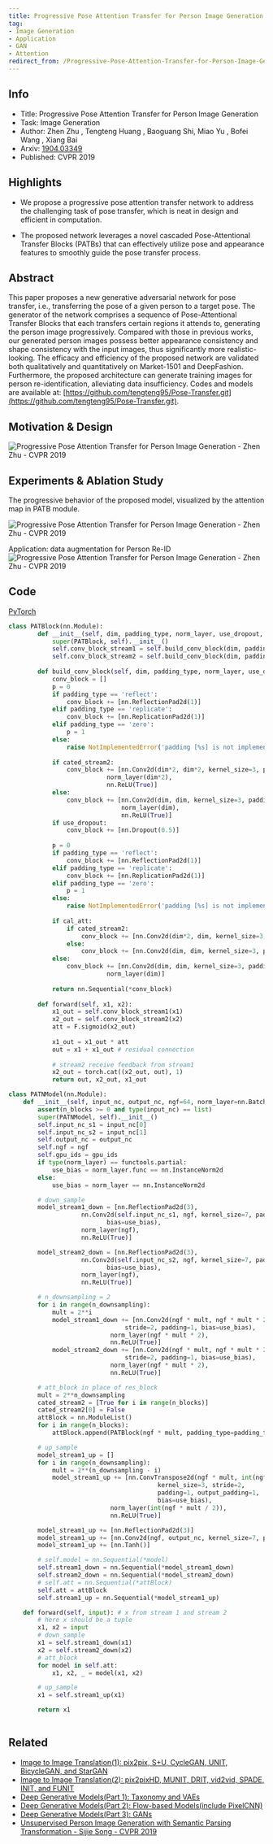 ```yaml
---
title: Progressive Pose Attention Transfer for Person Image Generation - Zhen Zhu - CVPR 2019
tag:
- Image Generation
- Application
- GAN
- Attention
redirect_from: /Progressive-Pose-Attention-Transfer-for-Person-Image-Generation-Zhen-Zhu-CVPR-2019.html
---
```




## Info

- Title: Progressive Pose Attention Transfer for Person Image Generation
- Task: Image Generation
- Author: Zhen Zhu , Tengteng Huang , Baoguang Shi, Miao Yu , Bofei Wang , Xiang Bai
- Arxiv: [1904.03349](https://arxiv.org/abs/1904.03349)
- Published: CVPR 2019

## Highlights

- We propose a progressive pose attention transfer network to address the challenging task of pose transfer, which is neat in design and efficient in computation.

- The proposed network leverages a novel cascaded Pose-Attentional Transfer Blocks (PATBs) that can effectively utilize pose and appearance features to smoothly guide the pose transfer process.

## Abstract

This paper proposes a new generative adversarial network for pose transfer, i.e., transferring the pose of a given person to a target pose. The generator of the network comprises a sequence of Pose-Attentional Transfer Blocks that each transfers certain regions it attends to, generating the person image progressively. Compared with those in previous works, our generated person images possess better appearance consistency and shape consistency with the input images, thus significantly more realistic-looking. The efficacy and efficiency of the proposed network are validated both qualitatively and quantitatively on Market-1501 and DeepFashion. Furthermore, the proposed architecture can generate training images for person re-identification, alleviating data insufficiency. Codes and models are available at: [https://github.com/tengteng95/Pose-Transfer.git](https://github.com/tengteng95/Pose-Transfer.git).

## Motivation & Design

![Progressive Pose Attention Transfer for Person Image Generation - Zhen Zhu - CVPR 2019](https://i.imgur.com/zzVHnnv.png)



## Experiments & Ablation Study

The progressive behavior of the proposed model, visualized by the attention map in PATB module.

![Progressive Pose Attention Transfer for Person Image Generation - Zhen Zhu - CVPR 2019](https://i.imgur.com/kUoitFR.png)

<script async src="https://pagead2.googlesyndication.com/pagead/js/adsbygoogle.js"></script>
<ins class="adsbygoogle"
     style="display:block; text-align:center;"
     data-ad-layout="in-article"
     data-ad-format="fluid"
     data-ad-client="ca-pub-4466575858054752"
     data-ad-slot="8787986126"></ins>
<script>
     (adsbygoogle = window.adsbygoogle || []).push({});
</script>

Application: data augmentation for Person Re-ID
![Progressive Pose Attention Transfer for Person Image Generation - Zhen Zhu - CVPR 2019](https://i.imgur.com/Y4QuLOb.png)

## Code

[PyTorch]([https://github.com/tengteng95/Pose-Transfer](https://github.com/tengteng95/Pose-Transfer))

```python
class PATBlock(nn.Module):
        def __init__(self, dim, padding_type, norm_layer, use_dropout, use_bias, cated_stream2=False):
            super(PATBlock, self).__init__()
            self.conv_block_stream1 = self.build_conv_block(dim, padding_type, norm_layer, use_dropout, use_bias, cal_att=False)
            self.conv_block_stream2 = self.build_conv_block(dim, padding_type, norm_layer, use_dropout, use_bias, cal_att=True, cated_stream2=cated_stream2)
    
        def build_conv_block(self, dim, padding_type, norm_layer, use_dropout, use_bias, cated_stream2=False, cal_att=False):
            conv_block = []
            p = 0
            if padding_type == 'reflect':
                conv_block += [nn.ReflectionPad2d(1)]
            elif padding_type == 'replicate':
                conv_block += [nn.ReplicationPad2d(1)]
            elif padding_type == 'zero':
                p = 1
            else:
                raise NotImplementedError('padding [%s] is not implemented' % padding_type)
    
            if cated_stream2:
                conv_block += [nn.Conv2d(dim*2, dim*2, kernel_size=3, padding=p, bias=use_bias),
                           norm_layer(dim*2),
                           nn.ReLU(True)]
            else:
                conv_block += [nn.Conv2d(dim, dim, kernel_size=3, padding=p, bias=use_bias),
                               norm_layer(dim),
                               nn.ReLU(True)]
            if use_dropout:
                conv_block += [nn.Dropout(0.5)]
    
            p = 0
            if padding_type == 'reflect':
                conv_block += [nn.ReflectionPad2d(1)]
            elif padding_type == 'replicate':
                conv_block += [nn.ReplicationPad2d(1)]
            elif padding_type == 'zero':
                p = 1
            else:
                raise NotImplementedError('padding [%s] is not implemented' % padding_type)
    
            if cal_att:
                if cated_stream2:
                    conv_block += [nn.Conv2d(dim*2, dim, kernel_size=3, padding=p, bias=use_bias)]
                else:
                    conv_block += [nn.Conv2d(dim, dim, kernel_size=3, padding=p, bias=use_bias)]
            else:
                conv_block += [nn.Conv2d(dim, dim, kernel_size=3, padding=p, bias=use_bias),
                           norm_layer(dim)]
    
            return nn.Sequential(*conv_block)
    
        def forward(self, x1, x2):
            x1_out = self.conv_block_stream1(x1)
            x2_out = self.conv_block_stream2(x2)
            att = F.sigmoid(x2_out)
    
            x1_out = x1_out * att
            out = x1 + x1_out # residual connection
    
            # stream2 receive feedback from stream1
            x2_out = torch.cat((x2_out, out), 1)
            return out, x2_out, x1_out

class PATNModel(nn.Module):
    def __init__(self, input_nc, output_nc, ngf=64, norm_layer=nn.BatchNorm2d, use_dropout=False, n_blocks=6, gpu_ids=[], padding_type='reflect', n_downsampling=2):
        assert(n_blocks >= 0 and type(input_nc) == list)
        super(PATNModel, self).__init__()
        self.input_nc_s1 = input_nc[0]
        self.input_nc_s2 = input_nc[1]
        self.output_nc = output_nc
        self.ngf = ngf
        self.gpu_ids = gpu_ids
        if type(norm_layer) == functools.partial:
            use_bias = norm_layer.func == nn.InstanceNorm2d
        else:
            use_bias = norm_layer == nn.InstanceNorm2d

        # down_sample
        model_stream1_down = [nn.ReflectionPad2d(3),
                    nn.Conv2d(self.input_nc_s1, ngf, kernel_size=7, padding=0,
                           bias=use_bias),
                    norm_layer(ngf),
                    nn.ReLU(True)]

        model_stream2_down = [nn.ReflectionPad2d(3),
                    nn.Conv2d(self.input_nc_s2, ngf, kernel_size=7, padding=0,
                           bias=use_bias),
                    norm_layer(ngf),
                    nn.ReLU(True)]

        # n_downsampling = 2
        for i in range(n_downsampling):
            mult = 2**i
            model_stream1_down += [nn.Conv2d(ngf * mult, ngf * mult * 2, kernel_size=3,
                                stride=2, padding=1, bias=use_bias),
                            norm_layer(ngf * mult * 2),
                            nn.ReLU(True)]
            model_stream2_down += [nn.Conv2d(ngf * mult, ngf * mult * 2, kernel_size=3,
                                stride=2, padding=1, bias=use_bias),
                            norm_layer(ngf * mult * 2),
                            nn.ReLU(True)]

        # att_block in place of res_block
        mult = 2**n_downsampling
        cated_stream2 = [True for i in range(n_blocks)]
        cated_stream2[0] = False
        attBlock = nn.ModuleList()
        for i in range(n_blocks):
            attBlock.append(PATBlock(ngf * mult, padding_type=padding_type, norm_layer=norm_layer, use_dropout=use_dropout, use_bias=use_bias, cated_stream2=cated_stream2[i]))

        # up_sample
        model_stream1_up = []
        for i in range(n_downsampling):
            mult = 2**(n_downsampling - i)
            model_stream1_up += [nn.ConvTranspose2d(ngf * mult, int(ngf * mult / 2),
                                         kernel_size=3, stride=2,
                                         padding=1, output_padding=1,
                                         bias=use_bias),
                            norm_layer(int(ngf * mult / 2)),
                            nn.ReLU(True)]

        model_stream1_up += [nn.ReflectionPad2d(3)]
        model_stream1_up += [nn.Conv2d(ngf, output_nc, kernel_size=7, padding=0)]
        model_stream1_up += [nn.Tanh()]

        # self.model = nn.Sequential(*model)
        self.stream1_down = nn.Sequential(*model_stream1_down)
        self.stream2_down = nn.Sequential(*model_stream2_down)
        # self.att = nn.Sequential(*attBlock)
        self.att = attBlock
        self.stream1_up = nn.Sequential(*model_stream1_up)

    def forward(self, input): # x from stream 1 and stream 2
        # here x should be a tuple
        x1, x2 = input
        # down_sample
        x1 = self.stream1_down(x1)
        x2 = self.stream2_down(x2)
        # att_block
        for model in self.att:
            x1, x2, _ = model(x1, x2)

        # up_sample
        x1 = self.stream1_up(x1)

        return x1
            
```


## Related

- [Image to Image Translation(1): pix2pix, S+U, CycleGAN, UNIT, BicycleGAN, and StarGAN](https://arxivnote.ddlee.cn/Image-to-image-Translation-pix2pix-CycleGAN-UNIT-BicycleGAN-StarGAN.html)
- [Image to Image Translation(2): pix2pixHD, MUNIT, DRIT, vid2vid, SPADE, INIT, and FUNIT](https://arxivnote.ddlee.cn/Image-to-image-Translation-pix2pixHD-MUNIT-DRIT-vid2vid-SPADE-INIT-FUNIT.html)
- [Deep Generative Models(Part 1): Taxonomy and VAEs](https://arxivnote.ddlee.cn/Deep-Generative-Models-Taxonomy-VAE.html)
- [Deep Generative Models(Part 2): Flow-based Models(include PixelCNN)](https://arxivnote.ddlee.cn/Deep-Generative-Models-Flow-based-Models-PixelCNN.html)
- [Deep Generative Models(Part 3): GANs](https://arxivnote.ddlee.cn/Deep-Generative-Models-GAN-WGAN-SAGAN-StyleGAN-BigGAN.html)
- [Unsupervised Person Image Generation with Semantic Parsing Transformation - Sijie Song - CVPR 2019](https://arxivnote.ddlee.cn/2019/09/05/Unsupervised-Person-Image-Generation-with-Semantic-Parsing-Transformation-Sijie-Song-CVPR-2019.html)
